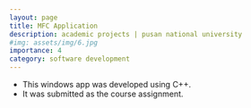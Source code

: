 ```yaml
---
layout: page
title: MFC Application
description: academic projects | pusan national university
#img: assets/img/6.jpg
importance: 4
category: software development
---
```


* This windows app was developed using C++.
* It was submitted as the course assignment.